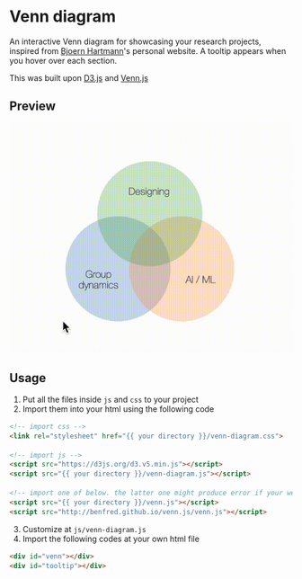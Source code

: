 # Venn diagram
An interactive Venn diagram for showcasing your research projects, inspired from [Bjoern Hartmann](https://people.eecs.berkeley.edu/~bjoern/)'s personal website. A tooltip appears when you hover over each section.

This was built upon [D3.js](https://d3js.org/) and [Venn.js](http://benfred.github.io/venn.js/)

## Preview
![preview](screenshot/venn-diagram.gif)

## Usage
1. Put all the files inside `js` and `css` to your project
2. Import them into your html using the following code

```html
<!-- import css -->
<link rel="stylesheet" href="{{ your directory }}/venn-diagram.css">

<!-- import js -->
<script src="https://d3js.org/d3.v5.min.js"></script>
<script src="{{ your directory }}/venn-diagram.js"></script>

<!-- import one of below. the latter one might produce error if your website is secured with HTTPS -->
<script src="{{ your directory }}/venn.js"></script>
<script src="http://benfred.github.io/venn.js/venn.js"></script>
```
3. Customize at `js/venn-diagram.js`
4. Import the following codes at your own html file

```html
<div id="venn"></div>
<div id="tooltip"></div>
```
